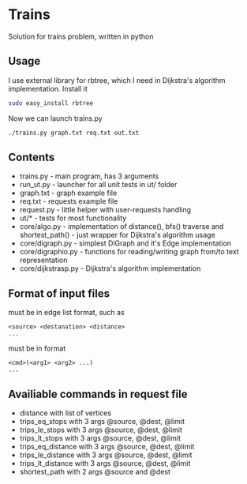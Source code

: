 Trains
=========

Solution for trains problem, written in python



Usage
----
I use external library for rbtree, which I need in Dijkstra's algorithm implementation.
Install it
```sh
sudo easy_install rbtree
```
Now we can launch trains.py
```sh
./trains.py graph.txt req.txt out.txt
```

Contents
----

* trains.py - main program, has 3 arguments <graph-file> <requests-file> <output-file>
* run_ut.py - launcher for all unit tests in ut/ folder
* graph.txt - graph example file
* req.txt - requests example file
* request.py - little helper with user-requests handling
* ut/* - tests for most functionality
* core/algo.py - implementation of distance(), bfs() traverse and shortest_path() - just wrapper for Dijkstra's algorithm usage
* core/digraph.py - simplest DiGraph and it's Edge implementation
* core/digraphio.py - functions for reading/writing graph from/to text representation
* core/dijkstrasp.py - Dijkstra's algorithm implementation

Format of input files
----

<graph-file> must be in edge list format, such as
```
<source> <destanation> <distance>
...
```
<requests-file> must be in format
```
<cmd>(<arg1> <arg2> ...)
...
```
Availiable commands in request file
--
- distance with list of vertices
- trips_eq_stops with 3 args @source, @dest, @limit
- trips_le_stops with 3 args @source, @dest, @limit
- trips_lt_stops with 3 args @source, @dest, @limit
- trips_eq_distance with 3 args @source, @dest, @limit
- trips_le_distance with 3 args @source, @dest, @limit
- trips_lt_distance with 3 args @source, @dest, @limit
- shortest_path with 2 args @source and @dest